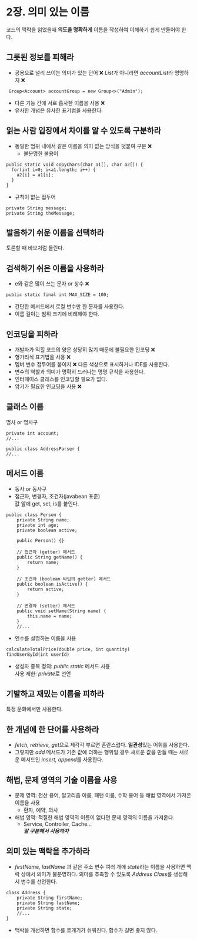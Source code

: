 # 2장. 의미 있는 이름

코드의 맥락을 읽었을때 **의도을 명확하게** 이름을 작성하여 이해하기 쉽게 만들어야 한다.

## 그릇된 정보를 피해라

- 공용으로 널리 쓰이는 의미가 있는 단어 ❌
  *List*가 아니라면 *accountList*라 명명하지 ❌
```
 Group<Account> accountGroup = new Group<>("Admin");
```

- 다른 기능 간에 서로 흡사한 이름을 사용 ❌
- 유사한 개념은 유사한 표기법을 사용한다.

## 읽는 사람 입장에서 차이를 알 수 있도록 구분하라

- 동일한 범위 내에서 같은 이름을 의미 없는 방식을 덧붙여 구분 ❌
    - 불분명한 불용어
```
public static void copyChars(char a1[], char a2[]) {
  for(int i=0; i<a1.length; i++) {
    a2[i] = a1[i];
  }
}
```
- 규칙이 없는 접두어
```
private String message;
private String theMessage;
```

## 발음하기 쉬운 이름을 선택하라

토론할 때 바보처럼 들린다.

## 검색하기 쉬은 이름을 사용하라

- e와 같은 많이 쓰는 문자 or 상수 ❌
```
public static final int MAX_SIZE = 100;
```
- 간단한 메서드에서 로컬 변수만 한 문자를 사용한다.
- 이름 길이는 범위 크기에 비례해야 한다.

## 인코딩을 피하라

- 개발자가 익힐 코드의 양은 상당히 많기 때문에 불필요한 인코딩 ❌
- 헝가리식 표기법을 사용 ❌
- 멤버 변수 접두어를 붙이지 ❌ 다른 색상으로 표시하거나 IDE를 사용한다.
- 변수의 역할과 의미가 명확히 드러나는 명명 규칙을 사용한다.
- 인터페이스 클래스를 인코딩할 필요가 없다.
- 암기가 필요한 인코딩을 사용 ❌

## 클래스 이름

명사 or 명사구
```
private int account;
//...

public class AddressParser {
//...
```

## 메서드 이름

- 동사 or 동사구
- 접근자, 변경자, 조건자(javabean 표준)   
  값 앞에 get, set, is를 붙인다.
```
public class Person {
    private String name;
    private int age;
    private boolean active;

    public Person() {}

    // 접근자 (getter) 메서드
    public String getName() {
        return name;
    }

    // 조건자 (boolean 타입의 getter) 메서드
    public boolean isActive() {
        return active;
    }

    // 변경자 (setter) 메서드
    public void setName(String name) {
        this.name = name;
    }
    //...
```
- 인수를 설명하는 이름을 사용
```
calculateTotalPrice(double price, int quantity)
findUserById(int userId)
```
- 생성자 중복 정의: *public static* 메서드 사용   
  사용 제한: *private*로 선언

## 기발하고 재밌는 이름을 피하라

특정 문화에서만 사용한다.

## 한 개념에 한 단어를 사용하라

- *fetch, retrieve, get*으로 제각각 부르면 혼란스럽다.
  **일관성**있는 어휘를 사용한다.
- 그렇지만 *add* 메서드가 기존 값에 더하는 행위일 경우
  새로운 값을 만들 때는 새로운 메서드인 *insert, append*를 사용한다.

## 해법, 문제 영역의 기술 이름을 사용

- 문제 영역: 전산 용어, 알고리즘 이름, 패턴 이름, 수학 용어 등 해법 영역에서 가져온 이름을 사용
    - 환자, 예약, 의사
- 해법 영역: 적절한 해법 영역의 이름이 없다면 문제 영역의 이름을 가져온다.
    - Service, Controller, Cache...   
      ___잘 구분해서 사용하자___

## 의미 있는 맥락을 추가하라

- *firstName, lastName* 과 같은 주소 변수 여러 개에 *state*라는 이름을 사용하면 맥락 상에서 의미가 불분명하다.
  의미를 추측할 수 있도록 *Address Class*를 생성해서 변수를 선언한다.
```
class Address {
    private String firstName;
    private String lastName;
    private String state;
    //...
}
```
- 맥락을 개선하면 함수를 쪼개기가 쉬워진다.
  함수가 길면 좋지 않다.